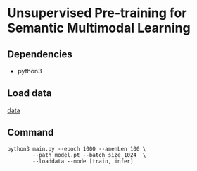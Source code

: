 # Unsupervised Pre-training for Semantic Multimodal Learning

## Dependencies

- python3

## Load data

[data](https://drive.google.com/drive/folders/1eZnSlu-7zhKRUrZiOBEcJOFhY4GlOuGH?usp=sharing)

## Command

```
python3 main.py --epoch 1000 --amenLen 100 \
        --path model.pt --batch_size 1024  \
        --loaddata --mode [train, infer]
```
